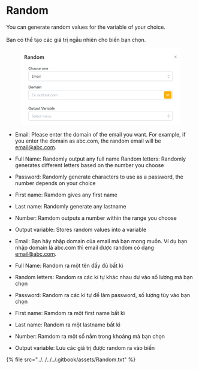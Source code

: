 # Random

You can generate random values ​​for the variable of your choice.\
\
Bạn có thể tạo các giá trị ngẫu nhiên cho biến bạn chọn.

<figure><img src="../../../../.gitbook/assets/Random.png" alt=""><figcaption></figcaption></figure>

* Email: Please enter the domain of the email you want. For example, if you enter the domain as abc.com, the random email will be email@abc.com.&#x20;
* Full Name: Randomly output any full name Random letters: Randomly generates different letters based on the number you choose&#x20;
* Password: Randomly generate characters to use as a password, the number depends on your choice&#x20;
* First name: Ramdom gives any first name&#x20;
* Last name: Randomly generate any lastname&#x20;
* Number: Ramdom outputs a number within the range you choose&#x20;
* Output variable: Stores random values into a variable



* Email: Bạn hãy nhập domain của email mà bạn mong muốn. Ví dụ bạn nhập domain là abc.com thì email được random có dạng email@abc.com.
* Full Name: Random ra một tên đầy đủ bất kì
* Random letters: Random ra các kí tự khác nhau dự vào số lượng mà bạn chọn
* Password: Random ra các kí tự để làm password, số lượng tùy vào bạn chọn
* First name: Ramdom ra một first name bất kì
* Last name: Random ra một lastname bất kì
* Number: Ramdom ra một số nằm trong khoảng mà bạn chọn
* Output variable: Lưu các giá trị được random ra vào biến

{% file src="../../../../.gitbook/assets/Random.txt" %}
